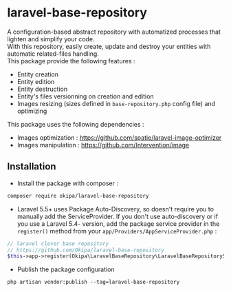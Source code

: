 # laravel-base-repository
A configuration-based abstract repository with automatized processes that lighten and simplify your code.  
With this repository, easily create, update and destroy your entities with automatic related-files handling.  
This package provide the following features :
- Entity creation
- Entity edition
- Entity destruction
- Entity's files versionning on creation and edition
- Images resizing (sizes defined in `base-repository.php` config file) and optimizing

This package uses the following dependencies :
- Images optimization : https://github.com/spatie/laravel-image-optimizer
- Images manipulation : https://github.com/Intervention/image

## Installation
- Install the package with composer :
```bash
composer require okipa/laravel-base-repository
```

- Laravel 5.5+ uses Package Auto-Discovery, so doesn't require you to manually add the ServiceProvider.
If you don't use auto-discovery or if you use a Laravel 5.4- version, add the package service provider in the `register()` method from your `app/Providers/AppServiceProvider.php` :
```php
// laravel clever base repository
// https://github.com/Okipa/laravel-base-repository
$this->app->register(Okipa\LaravelBaseRepository\LaravelBaseRepositoryServiceProvider::class);
```

- Publish the package configuration
```
php artisan vendor:publish --tag=laravel-base-repository
```
